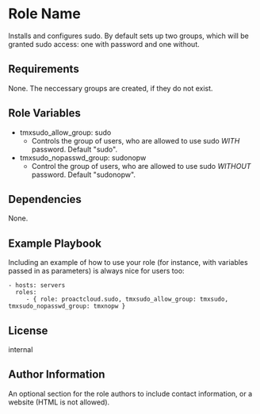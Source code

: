 Role Name
=========

Installs and configures sudo. By default sets up two groups, which will be granted sudo access: one with password and one without.

Requirements
------------

None. The neccessary groups are created, if they do not exist.

Role Variables
--------------

  * tmxsudo_allow_group: sudo
    * Controls the group of users, who are allowed to use sudo *WITH* password. Default "sudo".
  * tmxsudo_nopasswd_group: sudonopw
    * Control the group of users, who are allowed to use sudo *WITHOUT* password. Default "sudonopw".

Dependencies
------------

None.

Example Playbook
----------------

Including an example of how to use your role (for instance, with variables passed in as parameters) is always nice for users too:

    - hosts: servers
      roles:
         - { role: proactcloud.sudo, tmxsudo_allow_group: tmxsudo, tmxsudo_nopasswd_group: tmxnopw }

License
-------

internal

Author Information
------------------

An optional section for the role authors to include contact information, or a website (HTML is not allowed).
